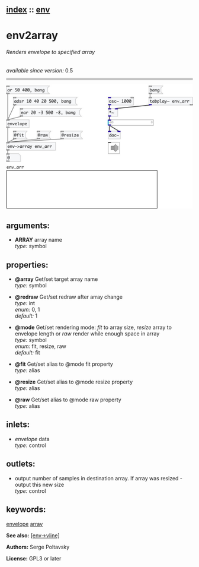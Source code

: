 [index](index.html) :: [env](category_env.html)
---

# env2array

###### Renders envelope to specified array

*available since version:* 0.5

---




[![example](../examples/img/env2array.jpg)](../examples/pd/env2array.pd)



## arguments:

* **ARRAY**
array name<br>
_type:_ symbol<br>





## properties:

* **@array** 
Get/set target array name<br>
_type:_ symbol<br>

* **@redraw** 
Get/set redraw after array change<br>
_type:_ int<br>
_enum:_ 0, 1<br>
_default:_ 1<br>

* **@mode** 
Get/set rendering mode: *fit* to array size, *resize* array to envelope length or *raw*
render while enough space in array<br>
_type:_ symbol<br>
_enum:_ fit, resize, raw<br>
_default:_ fit<br>

* **@fit** 
Get/set alias to @mode fit property<br>
_type:_ alias<br>

* **@resize** 
Get/set alias to @mode resize property<br>
_type:_ alias<br>

* **@raw** 
Get/set alias to @mode raw property<br>
_type:_ alias<br>



## inlets:

* *envelope* data<br>
_type:_ control



## outlets:

* output number of samples in destination array. If array was resized - output this new size<br>
_type:_ control



## keywords:

[envelope](keywords/envelope.html)
[array](keywords/array.html)



**See also:**
[\[env-&gt;vline\]](env-%3Evline.html)




**Authors:** Serge Poltavsky




**License:** GPL3 or later





